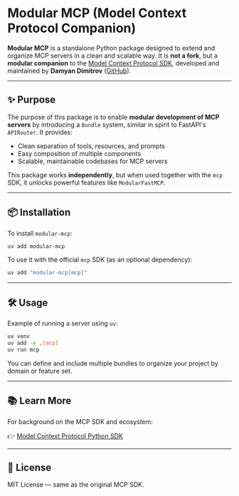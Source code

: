# Modular MCP (Model Context Protocol Companion)

**Modular MCP** is a standalone Python package designed to extend and organize MCP servers in a clean and scalable way. It is **not a fork**, but a **modular companion** to the [Model Context Protocol SDK](https://github.com/modelcontextprotocol/python-sdk), developed and maintained by **Damyan Dimitrov** ([GitHub](https://github.com/DamyanBG)).

---

## ✨ Purpose

The purpose of this package is to enable **modular development of MCP servers** by introducing a `Bundle` system, similar in spirit to FastAPI's `APIRouter`. It provides:

- Clean separation of tools, resources, and prompts  
- Easy composition of multiple components  
- Scalable, maintainable codebases for MCP servers  

This package works **independently**, but when used together with the `mcp` SDK, it unlocks powerful features like `ModularFastMCP`.

---

## 📦 Installation

To install `modular-mcp`:

```bash
uv add modular-mcp
```

To use it with the official `mcp` SDK (as an optional dependency):

```bash
uv add "modular-mcp[mcp]"
```

---

## 🛠 Usage

Example of running a server using `uv`:

```bash
uv venv
uv add -e .[mcp]
uv run mcp
```

You can define and include multiple bundles to organize your project by domain or feature set.

---

## 📚 Learn More

For background on the MCP SDK and ecosystem:

👉 [Model Context Protocol Python SDK](https://github.com/modelcontextprotocol/python-sdk)

---

## 📝 License

MIT License — same as the original MCP SDK.